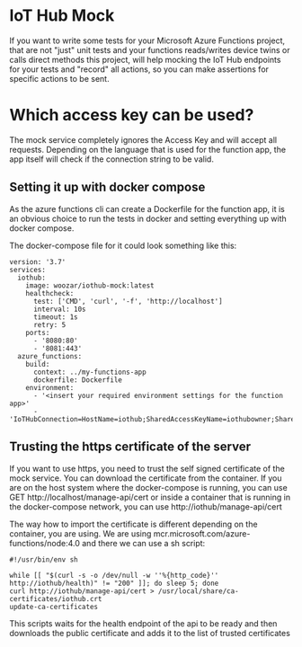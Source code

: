 # IoT Hub Mock

If you want to write some tests for your Microsoft Azure Functions project, that are not "just" unit tests and your functions reads/writes device twins or calls direct methods this project, will help mocking the IoT Hub endpoints for your tests and "record" all actions, so you can make assertions for specific actions to be sent.

# Which access key can be used?

The mock service completely ignores the Access Key and will accept all requests. Depending on the language that is used for the function app, the app itself will check if the connection string to be valid.

## Setting it up with docker compose

As the azure functions cli can create a Dockerfile for the function app, it is an obvious choice to run the tests in docker and setting everything up with docker compose.

The docker-compose file for it could look something like this:

    version: '3.7'
    services:
      iothub:
        image: woozar/iothub-mock:latest
        healthcheck:
          test: ['CMD', 'curl', '-f', 'http://localhost']
          interval: 10s
          timeout: 1s
          retry: 5
        ports:
          - '8080:80'
          - '8081:443'
      azure_functions:
        build:
          context: ../my-functions-app
          dockerfile: Dockerfile
        environment:
          - '<insert your required environment settings for the function app>'
          - 'IoTHubConnection=HostName=iothub;SharedAccessKeyName=iothubowner;SharedAccessKey=aaaaaaaaaaaaaaaaaaaaaaaaaaaaaaaaaaaaaaaaaaaaaaaaa='

## Trusting the https certificate of the server

If you want to use https, you need to trust the self signed certificate of the mock service. You can download the certificate from the container. If you are on the host system where the docker-compose is running, you can use GET http://localhost/manage-api/cert or inside a container that is running in the docker-compose network, you can use http://iothub/manage-api/cert

The way how to import the certificate is different depending on the container, you are using.
We are using mcr.microsoft.com/azure-functions/node:4.0 and there we can use a sh script:

    #!/usr/bin/env sh

    while [[ "$(curl -s -o /dev/null -w ''%{http_code}'' http://iothub/health)" != "200" ]]; do sleep 5; done
    curl http://iothub/manage-api/cert > /usr/local/share/ca-certificates/iothub.crt
    update-ca-certificates

This scripts waits for the health endpoint of the api to be ready and then downloads the public certificate and adds it to the list of trusted certificates
